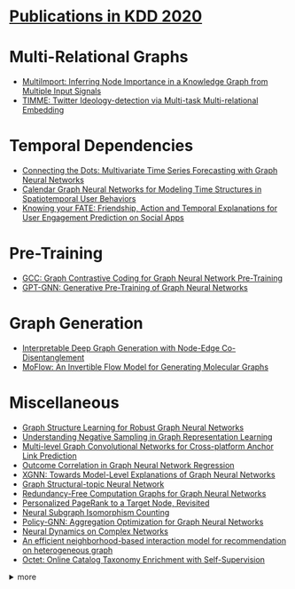 # [Publications in KDD 2020](https://www.kdd.org/kdd2020/accepted-papers)

# Multi-Relational Graphs
- [MultiImport: Inferring Node Importance in a Knowledge Graph from Multiple Input Signals](https://github.com/naganandy/graph-based-deep-learning-literature/blob/master/conference-publications/folders/publications_kdd20/multiimport_kdd20/README.md)
- [TIMME: Twitter Ideology-detection via Multi-task Multi-relational Embedding](https://github.com/naganandy/graph-based-deep-learning-literature/blob/master/conference-publications/folders/publications_kdd20/timme_kdd20/README.md)



# Temporal Dependencies
- [Connecting the Dots: Multivariate Time Series Forecasting with Graph Neural Networks](https://github.com/naganandy/graph-based-deep-learning-literature/blob/master/conference-publications/folders/publications_kdd20/mtgnn_kdd20/README.md)
- [Calendar Graph Neural Networks for Modeling Time Structures in Spatiotemporal User Behaviors](https://github.com/naganandy/graph-based-deep-learning-literature/blob/master/conference-publications/folders/publications_kdd20/calendargnn_kdd20/README.md)
- [Knowing your FATE: Friendship, Action and Temporal Explanations for User Engagement Prediction on Social Apps](https://github.com/naganandy/graph-based-deep-learning-literature/blob/master/conference-publications/folders/publications_kdd20/fate_kdd20/README.md)



# Pre-Training
- [GCC: Graph Contrastive Coding for Graph Neural Network Pre-Training](https://github.com/naganandy/graph-based-deep-learning-literature/blob/master/conference-publications/folders/publications_kdd20/gcc_kdd20/README.md)
- [GPT-GNN: Generative Pre-Training of Graph Neural Networks](https://github.com/naganandy/graph-based-deep-learning-literature/blob/master/conference-publications/folders/publications_kdd20/gptgnn_kdd20/README.md)



# Graph Generation
- [Interpretable Deep Graph Generation with Node-Edge Co-Disentanglement](https://github.com/naganandy/graph-based-deep-learning-literature/blob/master/conference-publications/folders/publications_kdd20/nedipvae_kdd20/README.md)
- [MoFlow: An Invertible Flow Model for Generating Molecular Graphs](https://github.com/naganandy/graph-based-deep-learning-literature/blob/master/conference-publications/folders/publications_kdd20/moflow_kdd20/README.md)



# Miscellaneous
- [Graph Structure Learning for Robust Graph Neural Networks](https://github.com/naganandy/graph-based-deep-learning-literature/blob/master/conference-publications/folders/publications_kdd20/prognn_kdd20/README.md)
- [Understanding Negative Sampling in Graph Representation Learning](https://github.com/naganandy/graph-based-deep-learning-literature/blob/master/conference-publications/folders/publications_kdd20/mcns_kdd20/README.md)
- [Multi-level Graph Convolutional Networks for Cross-platform Anchor Link Prediction](https://github.com/naganandy/graph-based-deep-learning-literature/blob/master/conference-publications/folders/publications_kdd20/mgcn_kdd20/README.md)
- [Outcome Correlation in Graph Neural Network Regression](https://github.com/naganandy/graph-based-deep-learning-literature/blob/master/conference-publications/folders/publications_kdd20/cgnn_kdd20/README.md)
- [XGNN: Towards Model-Level Explanations of Graph Neural Networks](https://github.com/naganandy/graph-based-deep-learning-literature/blob/master/conference-publications/folders/publications_kdd20/xgnn_kdd20/README.md)
- [Graph Structural-topic Neural Network](https://github.com/naganandy/graph-based-deep-learning-literature/blob/master/conference-publications/folders/publications_kdd20/graphstone_kdd20/README.md)
- [Redundancy-Free Computation Graphs for Graph Neural Networks](https://github.com/naganandy/graph-based-deep-learning-literature/blob/master/conference-publications/folders/publications_kdd20/hag_kdd20/README.md)
- [Personalized PageRank to a Target Node, Revisited](https://github.com/naganandy/graph-based-deep-learning-literature/blob/master/conference-publications/folders/publications_kdd20/rbs_kdd20/README.md)
- [Neural Subgraph Isomorphism Counting](https://github.com/naganandy/graph-based-deep-learning-literature/blob/master/conference-publications/folders/publications_kdd20/diamnet_kdd20/README.md)
- [Policy-GNN: Aggregation Optimization for Graph Neural Networks](https://github.com/naganandy/graph-based-deep-learning-literature/blob/master/conference-publications/folders/publications_kdd20/policygnn_kdd20/README.md)
- [Neural Dynamics on Complex Networks](https://github.com/naganandy/graph-based-deep-learning-literature/blob/master/conference-publications/folders/publications_kdd20/ndcn_kdd20/README.md)
- [An efficient neighborhood-based interaction model for recommendation on heterogeneous graph](https://github.com/naganandy/graph-based-deep-learning-literature/blob/master/conference-publications/folders/publications_kdd20/nirec_kdd20/README.md)
- [Octet: Online Catalog Taxonomy Enrichment with Self-Supervision](https://github.com/naganandy/graph-based-deep-learning-literature/blob/master/conference-publications/folders/publications_kdd20/octet_kdd20/README.md)



<details> 
<summary> more </summary> 

- Scaling Graph Neural Networks with Approximate PageRank
- Certifiable Robustness of Graph Convolutional Networks under Structure Perturbations
- MultiSage: Empowering GCN with Contextualized Multi-Embeddings on Web-Scale Multipartite Networks
- PinnerSage: Multi-Modal User Embedding Framework for Recommendations at Pinterest
- A Data Driven Graph Generative Model for Temporal Interaction Networks
- A Framework for Recommending Accurate and Diverse Items Using Bayesian Graph Convolutional Neural Networks
- Adaptive Graph Encoder for Attributed Graph Embedding
- AM-GCN: Adaptive Multi-channel Graph Convolutional Networks
- ASGN: An Active Semi-supervised Graph Neural Network for Molecular Property Prediction
- Attentional Multi-graph Convolutional Network for Regional Economy Prediction with Open Migration Data
- CurvaNet: Geometric Deep Learning based on Multi-scale Directional Curvature for 3D Shape Analysis
- Data Compression as a Comprehensive Framework for Graph Drawing and Representation Learning
- Deep Learning of High-Order Interactions for Protein Interface Prediction
- DETERRENT: Knowledge Guided Graph Attention Network for Detecting Healthcare Misinformation
- Dual Channel Hypergraph Collaborative Filtering
- Dynamic Knowledge Graph based Multi-Event Forecasting
- Edge-consensus Learning: Deep Learning on P2P Networks with Nonhomogeneous Data
- Graph Attention Networks over Edge Content-Based Channels
- Handling Information Loss of Graph Neural Networks for Session-based Recommendation
- HGCN: A Heterogeneous Graph Convolutional Network-Based Deep Learning Model Toward Collective Classification
- HGMF: Heterogeneous Graph-based Fusion for Multimodal Data with Incompleteness
- Incremental Mobile User Profiling: Reinforcement Learning with Spatial Knowledge Graph for Modeling Event Streams
- Learning Effective Road Network Representation with Hierarchical Graph Neural Networks
- Minimal Variance Sampling with Provable Guarantees for Fast Training of Graph Neural Networks
- Node-Edge Co-disentangled Representation Learning for Attributed Graph Generation
- NodeAug: Semi-Supervised Node Classification with Data Augmentation
- Partial Multi-Label Learning via Probabilistic Graph Matching Mechanism
- REA: Robust Cross-lingual Entity Alignment Between Knowledge Graphs
- SEAL: Learning Heuristics for Community Detection with Generative Adversarial Networks
- TinyGNN: Learning Efficient Graph Neural Networks
- Towards Deeper Graph Neural Networks
- A Dual Heterogeneous Graph Attention Network to Improve Long-Tail Performance for Shop Search in E-Commerce
- ConSTGAT: Contextual Spatial-Temporal Graph Attention Network for Travel Time Estimation at Baidu Maps
- Dynamic Heterogeneous Graph Neural Network for Real-time Event Prediction
- Grale: Designing Networks for Graph Learning
- Personalized Image Retrieval with Sparse Graph Representation Learning
- Correlation Networks for Extreme Multi-label Text Classification
- CoRel: Seed-Guided Topical Taxonomy Construction by Concept Learning and Relation Transferring
- FreeDOM: A Transferable Neural Architecture for Structured Information Extraction on Web Documents
- Geodesic Forests
- Grammatically Recognizing Images with Tree Convolution
- Hierarchical Attention Propagation for Healthcare Representation Learning
- Hierarchical Topic Mining via Joint Spherical Tree and Text Embedding
- InFoRM: Individual Fairness on Graph Mining
- Interactive Path Reasoning on Graph for Conversational Recommendation
- Local Community Detection in Multiple Networks
- Local Motif Clustering on Time-Evolving Graphs
- Domain Specific Knowledge Graphs as a Service to the Public
- HetETA: Heterogeneous Information Network Embedding for Estimating Time of Arrival
- Hypergraph Convolutional Recurrent Neural Network
- Large-Scale Training System for 100-Million Classification at Alibaba
- OptMatch: Optimized Matchmaking via Modeling the High-Order Interactions on the Arena
- SimClusters: Community-Based Representations for Heterogeneous Recommendations at Twitter

</details>
